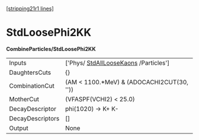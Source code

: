 [[stripping21r1 lines]](./stripping21r1-commonparticles)

# StdLoosePhi2KK

**CombineParticles/StdLoosePhi2KK**

|                  |                                                                             |
|------------------|-----------------------------------------------------------------------------|
| Inputs           | ['Phys/ [StdAllLooseKaons](./stripping21r1-stdallloosekaons) /Particles'] |
| DaughtersCuts    | {}                                                                          |
| CombinationCut   | (AM \< 1100.\*MeV) & (ADOCACHI2CUT(30, ''))                                 |
| MotherCut        | (VFASPF(VCHI2) \< 25.0)                                                     |
| DecayDescriptor  | phi(1020) -\> K+ K-                                                         |
| DecayDescriptors | []                                                                        |
| Output           | None                                                                        |
